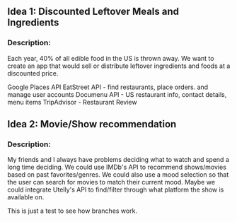 
## Idea 1: Discounted Leftover Meals and Ingredients

### Description: 
Each year, 40% of all edible food in the US is thrown away. We want to create an app that would sell or distribute leftover ingredients and foods at a discounted price. 

Google Places API
EatStreet API - find restaurants, place orders. and manage user accounts
Documenu API - US restaurant info, contact details, menu items
TripAdvisor - Restaurant Review

## Idea 2: Movie/Show recommendation

### Description:
My friends and I always have problems deciding what to watch and spend a long time deciding. We could use IMDb's API to recommend shows/movies based on past favorites/genres. We could also use a mood selection so that the user can search for movies to match their current mood. Maybe we could integrate Utelly's API to find/filter through what platform the show is available on.

This is just a test to see how branches work.